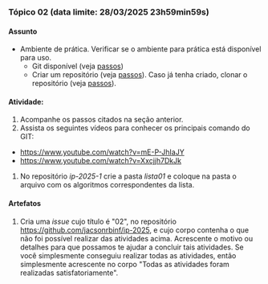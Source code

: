 ### Tópico 02 (data limite: **28/03/2025 23h59min59s**)

#### Assunto

- Ambiente de prática. Verificar se o ambiente para prática está 
disponível para uso.
  - Git disponível (veja [passos](https://asciinema.org/a/354942))
  - Criar um repositório (veja [passos](https://asciinema.org/a/162092)). Caso já tenha criado, clonar o repositório (veja [passos](https://asciinema.org/a/354945)). 

#### Atividade:

1. Acompanhe os passos citados na seção anterior.
1. Assista os seguintes vídeos para conhecer os principais comando do GIT: 
 - https://www.youtube.com/watch?v=mE-P-JhIaJY
 - https://www.youtube.com/watch?v=Xxcjjh7DkJk
1. No repositório *ip-2025-1* crie a pasta *lista01* e coloque na pasta o arquivo com os algoritmos correspondentes da lista.

#### Artefatos

1. Cria uma _issue_ cujo título é "02", no repositório https://github.com/jacsonrbinf/ip-2025, e cujo corpo contenha o que não foi possível realizar das atividades acima. Acrescente o motivo ou detalhes para que possamos te ajudar a concluir tais atividades. Se você simplesmente conseguiu realizar todas as atividades, então simplesmente acrescente no corpo "Todas as atividades foram realizadas satisfatoriamente". 
